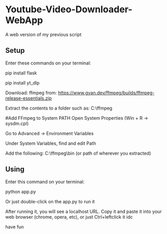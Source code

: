 # Youtube-Video-Downloader-WebApp
A web version of my previous script

## Setup
Enter these commands on your terminal:

pip install flask

pip install yt_dlp

Download: ffmpeg from: https://www.gyan.dev/ffmpeg/builds/ffmpeg-release-essentials.zip

Extract the contents to a folder such as:
C:\ffmpeg

#Add FFmpeg to System PATH
Open System Properties (Win + R → sysdm.cpl)

Go to Advanced → Environment Variables

Under System Variables, find and edit Path

Add the following:
C:\ffmpeg\bin
(or path of wherever you extracted)

## Using
Enter this command on your terminal:

python app.py

Or just double-click on the app.py to run it

After running it, you will see a localhost URL. Copy it and paste it into your web browser (chrome, opera, etc), or just Ctrl+leftclick it idc

have fun
